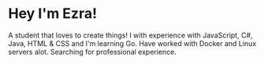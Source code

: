 # Hey I'm Ezra!


A student that loves to create things! I with experience with JavaScript, C#, Java, HTML & CSS and I'm learning Go. Have worked with Docker and Linux servers alot. Searching for professional experience.
